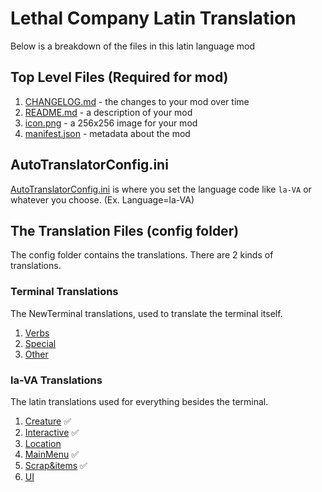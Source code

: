 # Lethal Company Latin Translation

Below is a breakdown of the files in this latin language mod

## Top Level Files (Required for mod)
1. [CHANGELOG.md](CHANGELOG.md) - the changes to your mod over time
2. [README.md](README.md) - a description of your mod
3. [icon.png](icon.png) - a 256x256 image for your mod
4. [manifest.json](manifest.json) - metadata about the mod

## AutoTranslatorConfig.ini

[AutoTranslatorConfig.ini](BepInEx/config/AutoTranslatorConfig.ini) is where you set the language code like `la-VA` or whatever you choose. (Ex. Language=la-VA)

## The Translation Files (config folder)

The config folder contains the translations. There are 2 kinds of translations.

### Terminal Translations
The NewTerminal translations, used to translate the terminal itself.

1. [Verbs](BepInEx/config/NewTerminal-Verbs.cfg)
2. [Special](BepInEx/config/NewTerminal-Special.cfg)
3. [Other](BepInEx/config/NewTerminal-Other.cfg)

### la-VA Translations
The latin translations used for everything besides the terminal.

1. [Creature](BepInEx/config/la-VA/Creature.txt) ✅
1. [Interactive](BepInEx/config/la-VA/Interactive.txt) ✅
1. [Location](BepInEx/config/la-VA/Location.txt)
1. [MainMenu](BepInEx/config/la-VA/MainMenu.txt) ✅
1. [Scrap&items](BepInEx/config/la-VA/Scrap&items.txt) ✅
1. [UI](BepInEx/config/la-VA/UI.txt)

